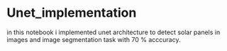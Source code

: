 # Unet_implementation
in this notebook i implemented unet architecture to detect solar panels in images and image segmentation task with 70 % acccuracy.
